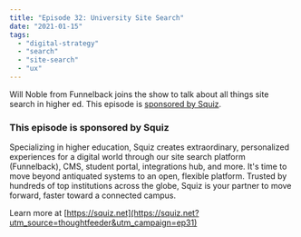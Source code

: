 ```yaml
---
title: "Episode 32: University Site Search"
date: "2021-01-15"
tags: 
  - "digital-strategy"
  - "search"
  - "site-search"
  - "ux"
---
```


Will Noble from Funnelback joins the show to talk about all things site search in higher ed. This episode is [sponsored by Squiz](https://squiz.net?utm_source=thoughtfeeder&utm_campaign=ep32).

### This episode is sponsored by Squiz

Specializing in higher education, Squiz creates extraordinary, personalized experiences for a digital world through our site search platform (Funnelback), CMS, student portal, integrations hub, and more. It's time to move beyond antiquated systems to an open, flexible platform. Trusted by hundreds of top institutions across the globe, Squiz is your partner to move forward, faster toward a connected campus.

Learn more at [https://squiz.net](https://squiz.net?utm_source=thoughtfeeder&utm_campaign=ep31)
